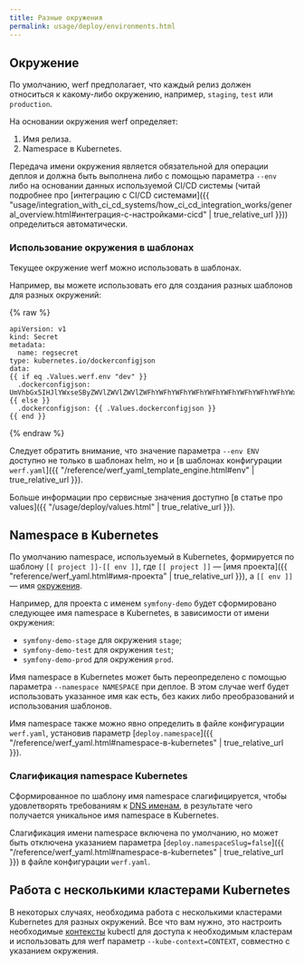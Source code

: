 ```yaml
---
title: Разные окружения
permalink: usage/deploy/environments.html
---
```


## Окружение

По умолчанию, werf предполагает, что каждый релиз должен относиться к какому-либо окружению, например, `staging`, `test` или `production`.

На основании окружения werf определяет:

 1. Имя релиза.
 2. Namespace в Kubernetes.

Передача имени окружения является обязательной для операции деплоя и должна быть выполнена либо с помощью параметра `--env` либо на основании данных используемой CI/CD системы (читай подробнее про [интеграцию c CI/CD системами]({{ "usage/integration_with_ci_cd_systems/how_ci_cd_integration_works/general_overview.html#интеграция-с-настройками-cicd" | true_relative_url }})) определиться автоматически.

### Использование окружения в шаблонах

Текущее окружение werf можно использовать в шаблонах.

Например, вы можете использовать его для создания разных шаблонов для разных окружений:

{% raw %}

```
apiVersion: v1
kind: Secret
metadata:
  name: regsecret
type: kubernetes.io/dockerconfigjson
data:
{{ if eq .Values.werf.env "dev" }}
  .dockerconfigjson: UmVhbGx5IHJlYWxseSByZWVlZWVlZWVlZWFhYWFhYWFhYWFhYWFhYWFhYWFhYWFhYWFhYWxsbGxsbGxsbGxsbGxsbGxsbGxsbGxsbGxsbGxsbGx5eXl5eXl5eXl5eXl5eXl5eXl5eSBsbGxsbGxsbGxsbGxsbG9vb29vb29vb29vb29vb29vb29vb29vb29vb25ubm5ubm5ubm5ubm5ubm5ubm5ubm5ubmdnZ2dnZ2dnZ2dnZ2dnZ2dnZ2cgYXV0aCBrZXlzCg==
{{ else }}
  .dockerconfigjson: {{ .Values.dockerconfigjson }}
{{ end }}
```

{% endraw %}

Следует обратить внимание, что значение параметра `--env ENV` доступно не только в шаблонах helm, но и [в шаблонах конфигурации `werf.yaml`]({{ "/reference/werf_yaml_template_engine.html#env" | true_relative_url }}).

Больше информации про сервисные значения доступно [в статье про values]({{ "/usage/deploy/values.html" | true_relative_url }}).

## Namespace в Kubernetes

По умолчанию namespace, используемый в Kubernetes, формируется по шаблону `[[ project ]]-[[ env ]]`, где `[[ project ]]` — [имя проекта]({{ "reference/werf_yaml.html#имя-проекта" | true_relative_url }}), а `[[ env ]]` — имя [окружения](#окружение).

Например, для проекта с именем `symfony-demo` будет сформировано следующее имя namespace в Kubernetes, в зависимости от имени окружения:
* `symfony-demo-stage` для окружения `stage`;
* `symfony-demo-test` для окружения `test`;
* `symfony-demo-prod` для окружения `prod`.

Имя namespace в Kubernetes может быть переопределено с помощью параметра `--namespace NAMESPACE` при деплое. В этом случае werf будет использовать указанное имя как есть, без каких либо преобразований и использования шаблонов.

Имя namespace также можно явно определить в файле конфигурации `werf.yaml`, установив параметр [`deploy.namespace`]({{ "/reference/werf_yaml.html#namespace-в-kubernetes" | true_relative_url }}).

### Слагификация namespace Kubernetes

Сформированное по шаблону имя namespace слагифицируется, чтобы удовлетворять требованиям к [DNS именам](https://www.ietf.org/rfc/rfc1035.txt), в результате чего получается уникальное имя namespace в Kubernetes.

Слагификация имени namespace включена по умолчанию, но может быть отключена указанием параметра [`deploy.namespaceSlug=false`]({{ "/reference/werf_yaml.html#namespace-в-kubernetes" | true_relative_url }}) в файле конфигурации `werf.yaml`.

## Работа с несколькими кластерами Kubernetes

В некоторых случаях, необходима работа с несколькими кластерами Kubernetes для разных окружений. Все что вам нужно, это настроить необходимые [контексты](https://kubernetes.io/docs/tasks/access-application-cluster/configure-access-multiple-clusters) kubectl для доступа к необходимым кластерам и использовать для werf параметр `--kube-context=CONTEXT`, совместно с указанием окружения.

